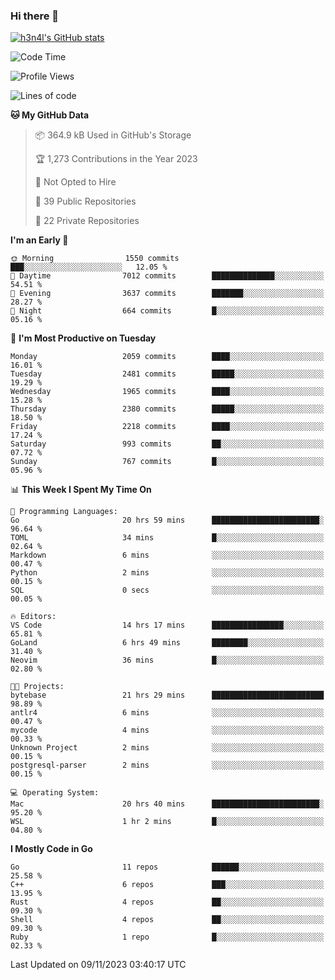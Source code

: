 ### Hi there 👋

[![h3n4l's GitHub stats](https://github-readme-stats.vercel.app/api?username=h3n4l&count_private=true&show_icons=true&theme=radical)](https://github.com/h3n4l/github-readme-stats)

<!--START_SECTION:waka-->
![Code Time](http://img.shields.io/badge/Code%20Time-1%2C687%20hrs%2045%20mins-blue)

![Profile Views](http://img.shields.io/badge/Profile%20Views-0-blue)

![Lines of code](https://img.shields.io/badge/From%20Hello%20World%20I%27ve%20Written-3.4%20million%20lines%20of%20code-blue)

**🐱 My GitHub Data** 

> 📦 364.9 kB Used in GitHub's Storage 
 > 
> 🏆 1,273 Contributions in the Year 2023
 > 
> 🚫 Not Opted to Hire
 > 
> 📜 39 Public Repositories 
 > 
> 🔑 22 Private Repositories 
 > 
**I'm an Early 🐤** 

```text
🌞 Morning                1550 commits        ███░░░░░░░░░░░░░░░░░░░░░░   12.05 % 
🌆 Daytime                7012 commits        ██████████████░░░░░░░░░░░   54.51 % 
🌃 Evening                3637 commits        ███████░░░░░░░░░░░░░░░░░░   28.27 % 
🌙 Night                  664 commits         █░░░░░░░░░░░░░░░░░░░░░░░░   05.16 % 
```
📅 **I'm Most Productive on Tuesday** 

```text
Monday                   2059 commits        ████░░░░░░░░░░░░░░░░░░░░░   16.01 % 
Tuesday                  2481 commits        █████░░░░░░░░░░░░░░░░░░░░   19.29 % 
Wednesday                1965 commits        ████░░░░░░░░░░░░░░░░░░░░░   15.28 % 
Thursday                 2380 commits        █████░░░░░░░░░░░░░░░░░░░░   18.50 % 
Friday                   2218 commits        ████░░░░░░░░░░░░░░░░░░░░░   17.24 % 
Saturday                 993 commits         ██░░░░░░░░░░░░░░░░░░░░░░░   07.72 % 
Sunday                   767 commits         █░░░░░░░░░░░░░░░░░░░░░░░░   05.96 % 
```


📊 **This Week I Spent My Time On** 

```text
💬 Programming Languages: 
Go                       20 hrs 59 mins      ████████████████████████░   96.64 % 
TOML                     34 mins             █░░░░░░░░░░░░░░░░░░░░░░░░   02.64 % 
Markdown                 6 mins              ░░░░░░░░░░░░░░░░░░░░░░░░░   00.47 % 
Python                   2 mins              ░░░░░░░░░░░░░░░░░░░░░░░░░   00.15 % 
SQL                      0 secs              ░░░░░░░░░░░░░░░░░░░░░░░░░   00.05 % 

🔥 Editors: 
VS Code                  14 hrs 17 mins      ████████████████░░░░░░░░░   65.81 % 
GoLand                   6 hrs 49 mins       ████████░░░░░░░░░░░░░░░░░   31.40 % 
Neovim                   36 mins             █░░░░░░░░░░░░░░░░░░░░░░░░   02.80 % 

🐱‍💻 Projects: 
bytebase                 21 hrs 29 mins      █████████████████████████   98.89 % 
antlr4                   6 mins              ░░░░░░░░░░░░░░░░░░░░░░░░░   00.47 % 
mycode                   4 mins              ░░░░░░░░░░░░░░░░░░░░░░░░░   00.33 % 
Unknown Project          2 mins              ░░░░░░░░░░░░░░░░░░░░░░░░░   00.15 % 
postgresql-parser        2 mins              ░░░░░░░░░░░░░░░░░░░░░░░░░   00.15 % 

💻 Operating System: 
Mac                      20 hrs 40 mins      ████████████████████████░   95.20 % 
WSL                      1 hr 2 mins         █░░░░░░░░░░░░░░░░░░░░░░░░   04.80 % 
```

**I Mostly Code in Go** 

```text
Go                       11 repos            ██████░░░░░░░░░░░░░░░░░░░   25.58 % 
C++                      6 repos             ███░░░░░░░░░░░░░░░░░░░░░░   13.95 % 
Rust                     4 repos             ██░░░░░░░░░░░░░░░░░░░░░░░   09.30 % 
Shell                    4 repos             ██░░░░░░░░░░░░░░░░░░░░░░░   09.30 % 
Ruby                     1 repo              █░░░░░░░░░░░░░░░░░░░░░░░░   02.33 % 
```




 Last Updated on 09/11/2023 03:40:17 UTC
<!--END_SECTION:waka-->

